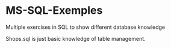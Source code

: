 # MS-SQL-Exemples
Multiple exercises in SQL to show different database knowledge

Shops.sql is just basic knowledge of table management.
